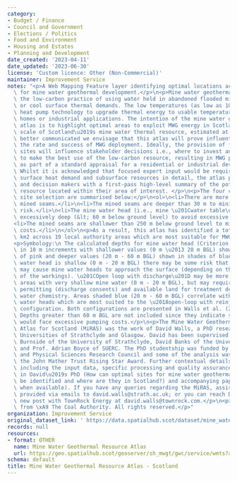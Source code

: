 ```yaml
---
category:
- Budget / Finance
- Council and Government
- Elections / Politics
- Food and Environment
- Housing and Estates
- Planning and Development
date_created: '2023-04-11'
date_updated: '2023-06-30'
license: 'Custom licence: Other (Non-Commercial)'
maintainer: Improvement Service
notes: "<p>A Web Mapping Feature layer identifying optimal locations across Scotland\
  \ for mine water geothermal development.</p>\n<p>Mine water geothermal energy describes\
  \ the low-carbon practice of using water held in abandoned flooded mines to heat\
  \ or cool surface thermal demands. The low temperatures (as low as 10\xB0C) require\
  \ heat pump technology to upgrade thermal energy to usable temperatures for heating\
  \ homes or industrial applications. The intention of the mine water geothermal resource\
  \ atlas is to highlight optimal areas to exploit MWG energy in Scotland. If the\
  \ scale of Scotland\u2019s mine water thermal resource, estimated at 12 GW, becomes\
  \ better communicated we envisage that this atlas will prove influential for increasing\
  \ the rate and success of MWG deployment. Ideally, the provision of feasible MWG\
  \ sites will influence stakeholder decisions i.e., where to invest and develop land\
  \ to make the best use of the low-carbon resource, resulting in MWG potential included\
  \ as part of a standard appraisal for a residential or industrial development plan.\
  \ Whilst it is acknowledged that focused expert input would be required to integrate\
  \ surface heat demand and subsurface resources in detail, the atlas provides non-experts\
  \ and decision makers with a first-pass high-level summary of the potential MWG\
  \ resource located within their area of interest. </p>\n<p>The four criteria for\
  \ site selection are summarised below:</p>\n<ol>\n<li>There are more than one (overlapping)\
  \ mined seams.</li>\n<li>The mined seams are deeper than 30 m to minimise subsidence\
  \ risk.</li>\n<li>The mine water head (i.e., mine \u201Cwater table\u201D) is not\
  \ excessively deep (&lt; 60 m below ground level) to avoid excessive pumping costs.</li>\n\
  <li>The mined seams are shallower than 250 m below ground level to minimise drilling\
  \ costs.</li>\n</ol>\n<p>As a result, this atlas has identified a total of 370.3\
  \ km2 across 19 local authority areas which are most suitable for MWG development.</p>\n\
  <p>Symbology:\n The calculated depths for mine water head (Criterion 3) are mapped\
  \ in 10 m increments with shallower values (0 m \u2013 20 m BGL) shown in shades\
  \ of pink and deeper values (20 m - 60 m BGL) shown in shades of blue. Where mine\
  \ water head is shallow (0 m - 20 m BGL) there may be some risk that reinjection\
  \ may cause mine water heads to approach the surface (depending on the transmissivity\
  \ of the workings). \u201COpen loop with discharge\u201D may be more feasible for\
  \ areas with very shallow mine water (0 m - 20 m BGL), but may require additional\
  \ permitting (discharge consents) and available land for treatment depending on\
  \ water chemistry. Areas shaded blue (20 m - 60 m BGL) correlate with deeper mine\
  \ water heads which are most suited to the \u2018open-loop with reinjection\u2019\
  \ configuration. Both configurations are presented in Walls et al. (2022) - https://doi.org/10.3390/en14196215.\
  \ Depths greater than 60 m BGL are not included since they indicate situations which\
  \ would face excessive pumping costs.</p>\n<p>The Mine Water Geothermal Resource\
  \ Atlas for Scotland (MiRAS) was the work of David Walls, a PhD researcher at the\
  \ Universities of Strathclyde and Glasgow. David has been supervised by Dr Neil\
  \ Burnside of the University of Strathclyde, David Banks of the University of Glasgow\
  \ and Prof. Adrian Boyce of SUERC. The PhD studentship was funded by Engineering\
  \ and Physical Sciences Research Council and some of the analysis was funded through\
  \ the John Mather Trust Rising Star Award. Further contextual details of this work\
  \ including the input data, specific processing and quality assurance can be found\
  \ in David\u2019s PhD (How can optimal sites for mine water geothermal energy systems\
  \ be identified and where are they in Scotland?) and accompanying paper (to be shared\
  \ when available). If you have any queries regarding the MiRAS, assistance can be\
  \ provided via emails to david.walls@strath.ac.uk; or you can reach David at his\
  \ new post with TownRock Energy at david.walls@townrock.com.</p>\n<p>Contains data\
  \ from \xA9 The Coal Authority. All rights reserved.</p>"
organization: Improvement Service
original_dataset_link: ' https://data.spatialhub.scot/dataset/mine_water_geothermal_resource_atlas-is'
records: null
resources:
- format: OTHER
  name: Mine Water Geothermal Resource Atlas
  url: https://geo.spatialhub.scot/geoserver/sh_mwgt/gwc/service/wmts?authkey=b85aa063-d598-4582-8e45-e7e6048718fc
schema: default
title: Mine Water Geothermal Resource Atlas - Scotland
---
```

